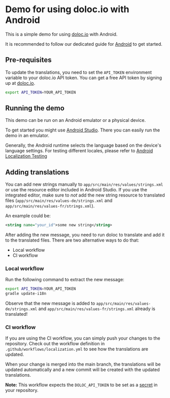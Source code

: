 # Demo for using doloc.io with Android

This is a simple demo for using [doloc.io](https://doloc.io) with Android.

It is recommended to follow our dedicated guide for [Android](https://doloc.io/getting-started/frameworks/android/) to get started.


## Pre-requisites

To update the translations, you need to set the `API_TOKEN` environment variable to your doloc.io API token.
You can get a free API token by signing up at [doloc.io](https://doloc.io/account).

```bash
export API_TOKEN=YOUR_API_TOKEN
```

## Running the demo

This demo can be run on an Android emulator or a physical device.

To get started you might use [Android Studio](https://developer.android.com/studio).
There you can easily run the demo in an emulator. 

Generally, the Android runtime selects the language based on the device's language settings.
For testing different locales, please refer to [Android Localization Testing](https://developer.android.com/guide/topics/resources/localization#testing)

## Adding translations

You can add new strings manually to `app/src/main/res/values/strings.xml` or use the resource editor included in Android Studio.
If you use the integrated editor, make sure to _not_ add the new string resource to translated files (`app/src/main/res/values-de/strings.xml` and `app/src/main/res/values-fr/strings.xml`).

An example could be:

```xml
<string name="your_id">some new string</string>
```

After adding the new message, you need to run doloc to translate and add it to the translated files.
There are two alternative ways to do that:

- Local workflow
- CI workflow

### Local workflow

Run the following command to extract the new message:

```bash
export API_TOKEN=YOUR_API_TOKEN
gradle update-i18n
```

Observe that the new message is added to `app/src/main/res/values-de/strings.xml` 
and `app/src/main/res/values-fr/strings.xml` already is translated!

### CI workflow

If you are using the CI workflow, you can simply push your changes to the repository.
Check out the workflow definition in `.github/workflows/localization.yml` to see how the translations are updated.

When your change is merged into the main branch, the translations will be updated automatically and a new commit will be created with the updated translations.

**Note:** This workflow expects the `DOLOC_API_TOKEN` to be set as a [secret](https://docs.github.com/en/actions/security-for-github-actions/security-guides/using-secrets-in-github-actions) in your repository.